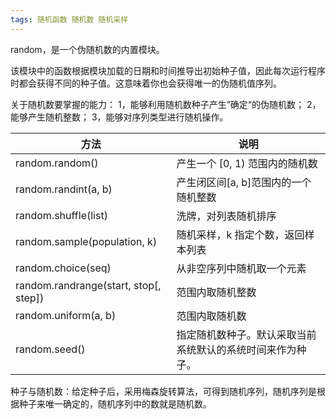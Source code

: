 ```yaml
---
tags: 随机函数 随机数 随机采样
---
```


random，是一个伪随机数的内置模块。

该模块中的函数根据模块加载的日期和时间推导出初始种子值，因此每次运行程序时都会获得不同的种子值。这意味着你也会获得唯一的伪随机值序列。

关于随机数要掌握的能力：
1，能够利用随机数种子产生”确定“的伪随机数；
2，能够产生随机整数；
3，能够对序列类型进行随机操作。

| 方法 | 说明 |
| --- | --- |
| random.random() | 产生一个 \[0, 1) 范围内的随机数 |
| random.randint(a, b) | 产生闭区间\[a, b\]范围内的一个随机整数 |
| random.shuffle(list) | 洗牌，对列表随机排序 |
| random.sample(population, k) | 随机采样，k 指定个数，返回样本列表 |
| random.choice(seq) | 从非空序列中随机取一个元素 |
| random.randrange(start, stop\[, step\]) | 范围内取随机整数 |
| random.uniform(a, b) | 范围内取随机数 |
| random.seed() | 指定随机数种子。默认采取当前系统默认的系统时间来作为种子。|

种子与随机数：给定种子后，采用梅森旋转算法，可得到随机序列，随机序列是根据种子来唯一确定的，随机序列中的数就是随机数。
